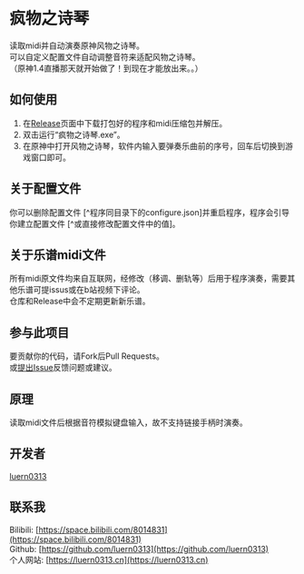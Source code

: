 # 疯物之诗琴

读取midi并自动演奏原神风物之诗琴。  
可以自定义配置文件自动调整音符来适配风物之诗琴。  
（原神1.4直播那天就开始做了！到现在才能放出来。。）

## 如何使用

1. 在[Release](https://github.com/luern0313/WindSong-Lyre-Genshin-Impact/releases)页面中下载打包好的程序和midi压缩包并解压。
2. 双击运行“疯物之诗琴.exe”。
3. 在原神中打开风物之诗琴，软件内输入要弹奏乐曲前的序号，回车后切换到游戏窗口即可。

## 关于配置文件

你可以删除配置文件 [^程序同目录下的configure.json]并重启程序，程序会引导你建立配置文件 [^或直接修改配置文件中的值]。  

## 关于乐谱midi文件

所有midi原文件均来自互联网，经修改（移调、删轨等）后用于程序演奏，需要其他乐谱可提issus或在b站视频下评论。  
仓库和Release中会不定期更新新乐谱。

## 参与此项目

要贡献你的代码，请Fork后Pull Requests。  
或[提出Issue](https://github.com/luern0313/Lson/issues)反馈问题或建议。

## 原理

读取midi文件后根据音符模拟键盘输入，故不支持链接手柄时演奏。  

## 开发者

[luern0313](https://github.com/luern0313)  

## 联系我

Bilibili: [https://space.bilibili.com/8014831](https://space.bilibili.com/8014831)  
Github: [https://github.com/luern0313](https://github.com/luern0313)  
个人网站: [https://luern0313.cn](https://luern0313.cn)
